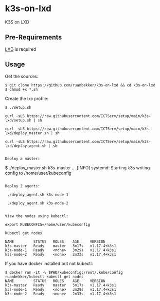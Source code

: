 # k3s-on-lxd

K3S on LXD 

## Pre-Requirements

[LXD](https://linuxcontainers.org/lxd/getting-started-cli/) is required

## Usage

Get the sources:

```
$ git clone https://github.com/ruanbekker/k3s-on-lxd && cd k3s-on-lxd
$ chmod +x *.sh
```


Create the lxc profile:

```
$ ./setup.sh
```

```
curl -sLS https://raw.githubusercontent.com/ICTServ/setup/main/k3s-lxd/setup.sh | sh
```
```
curl -sLS https://raw.githubusercontent.com/ICTServ/setup/main/k3s-lxd/deploy_master.sh | sh
```
```
curl -sLS https://raw.githubusercontent.com/ICTServ/setup/main/k3s-lxd/deploy_agent.sh | sh
```
```

Deploy a master:

```
$ ./deploy_master.sh k3s-master
...
[INFO]  systemd: Starting k3s
writing config to /home/user/kubeconfig
```

Deploy 2 agents:

```
```
 ./deploy_agent.sh k3s-node-1
 ```
```
 ./deploy_agent.sh k3s-node-2
```
```

View the nodes using kubectl:

```
```
export KUBECONFIG=/home/user/kubeconfig
```
```
kubectl get nodes
```
```
NAME         STATUS   ROLES    AGE     VERSION
k3s-master   Ready    master   5m17s   v1.17.4+k3s1
k3s-node-1   Ready    <none>   3m29s   v1.17.4+k3s1
k3s-node-2   Ready    <none>   2m33s   v1.17.4+k3s1
```

If you have docker installed but not kubectl:

```
$ docker run -it -v $PWD/kubeconfig:/root/.kube/config ruanbekker/kubectl kubectl get nodes
NAME         STATUS   ROLES    AGE     VERSION
k3s-master   Ready    master   5m17s   v1.17.4+k3s1
k3s-node-1   Ready    <none>   3m29s   v1.17.4+k3s1
k3s-node-2   Ready    <none>   2m33s   v1.17.4+k3s1
```
